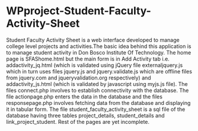 # WPproject-Student-Faculty-Activity-Sheet
Student Faculty Activity Sheet is a web interface developed to manage college level projects and activities.The basic idea behind this application is to manage student activity in Don Bosco Institute Of Technology.
The home page is SFAShome.html but the main form is in Add Activity tab i.e. addactivity_jq.html (which is validated using jQuery file externaljquery.js which in turn uses files jquery.js and jquery.validate.js  which are offline files from jquery.com and jqueryvalidation.org respectively) and addactivity_js.html (which is validated by javascript using myjs.js file).
The files connect.php involves to establish connectivity with the database. The file actionpage.php enters the data in the database and the files responsepage.php involves fetching data from the database and displaying it in tabular form.
The file student_faculty_activity_sheet is a sql file of the database having three tables project_details, student_details and link_project_student.
Rest of the pages are yet incomplete.
